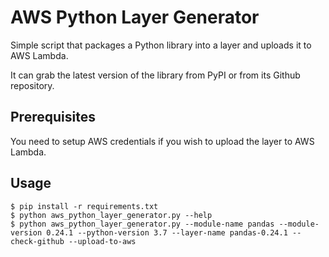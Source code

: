 # AWS Python Layer Generator

Simple script that packages a Python library into a layer and uploads it to AWS Lambda.

It can grab the latest version of the library from PyPI or from its Github repository.

## Prerequisites

You need to setup AWS credentials if you wish to upload the layer to AWS Lambda.

## Usage

```shell
$ pip install -r requirements.txt
$ python aws_python_layer_generator.py --help
$ python aws_python_layer_generator.py --module-name pandas --module-version 0.24.1 --python-version 3.7 --layer-name pandas-0.24.1 --check-github --upload-to-aws
```
